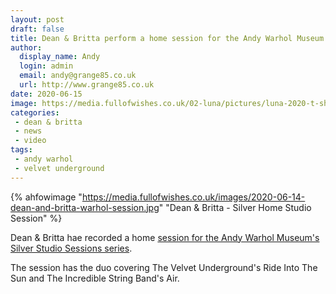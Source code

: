 ```yaml
---
layout: post
draft: false
title: Dean & Britta perform a home session for the Andy Warhol Museum
author:
  display_name: Andy
  login: admin
  email: andy@grange85.co.uk
  url: http://www.grange85.co.uk
date: 2020-06-15
image: https://media.fullofwishes.co.uk/02-luna/pictures/luna-2020-t-shirt-grey.jpg
categories:
 - dean & britta
 - news
 - video
tags:
 - andy warhol
 - velvet underground
---
```

{% ahfowimage "https://media.fullofwishes.co.uk/images/2020-06-14-dean-and-britta-warhol-session.jpg" "Dean & Britta - Silver Home Studio Session" %}

Dean & Britta hae recorded a home [session for the Andy Warhol Museum's Silver Studio Sessions series](https://www.youtube.com/watch?v=18dYoqRUZPo).

The session has the duo covering The Velvet Underground's Ride Into The Sun and The Incredible String Band's Air.
